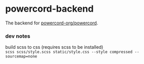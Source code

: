 # powercord-backend
The backend for [powercord-org/powercord](https://github.com/powercord-org/powercord).

### dev notes
build scss to css (requires scss to be installed)<br>
`scss scss/style.scss static/style.css --style compressed --sourcemap=none`
